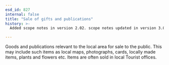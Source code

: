 ```yaml
---
esd_id: 827
internal: false
title: "Sale of gifts and publications"
history: >-
  Added scope notes in version 2.02. scope notes updated in version 3.00 to include examples. Term name changed from 'Sale of sundry items and publications' to 'Council - commercial activities - sundry items and publications' in version 3.00. Name changed to 'Sale of goods and publications' and scope notes revised in version 4.00.

---
```


Goods and publications relevant to the local area for sale to the public. This may include such items as local maps, photographs, cards, locally made items, plants and flowers etc.  Items are often sold in local Tourist offices.

